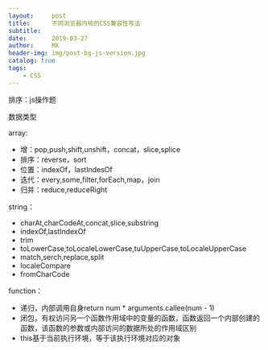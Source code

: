 ```yaml
---
layout:     post
title:      不同浏览器内核的CSS兼容性写法
subtitle:   
date:       2019-03-27
author:     MX
header-img: img/post-bg-js-version.jpg
catalog: true
tags:
    - CSS
---
```

排序：js操作题

数据类型

array:
* 增：pop,push,shift,unshift，concat，slice,splice
* 排序：reverse，sort
* 位置：indexOf，lastIndesOf
* 迭代：every,some,filter,forEach,map，join
* 归并：reduce,reduceRight

string：
* charAt,charCodeAt,concat,slice,substring
* indexOf,lastIndexOf
* trim
* toLowerCase,toLocaleLowerCase,tuUpperCase,toLocaleUpperCase
* match,serch,replace,split
* localeCompare
* fromCharCode


function：
* 递归，内部调用自身return num * arguments.callee(num - 1)
* 闭包，有权访问另一个函数作用域中的变量的函数，函数返回一个内部创建的函数，该函数的参数或内部访问的数据所处的作用域区别
* this基于当前执行环境，等于该执行环境对应的对象